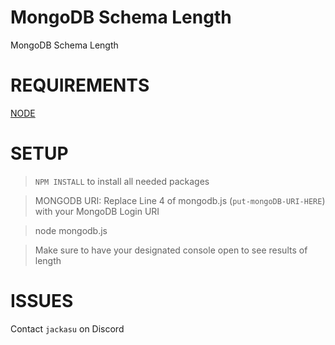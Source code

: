 # MongoDB Schema Length
 MongoDB Schema Length

 # REQUIREMENTS
 [NODE](https://nodejs.org/)

# SETUP
 > ```NPM INSTALL``` to install all needed packages

 > MONGODB URI: Replace Line 4 of mongodb.js (```put-mongoDB-URI-HERE```) with your MongoDB Login URI

 > node mongodb.js

 > Make sure to have your designated console open to see results of length

 # ISSUES
 Contact ```jackasu``` on Discord
